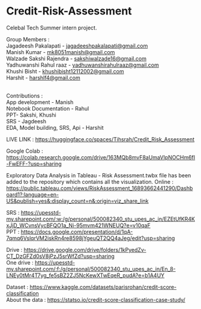 # Credit-Risk-Assessment
Celebal Tech Summer intern project.

Group Members : <br>
Jagadeesh Pakalapati - jagadeeshpakalapati@gmail.com <br>
Manish Kumar - mk8051manish@gmail.com <br>
Walzade Sakshi Rajendra - sakshiwalzade16@gmail.com <br>
Yadhuwanshi Rahul raaz - yadhuwanshirahulraaz@gmail.com <br>
Khushi Bisht - khushibisht12112002@gmail.com <br>
Harshit - harshlf4@gmail.com <br>
<br>

Contributions : <br>
App development - Manish <br>
Notebook Documentation - Rahul <br>
PPT- Sakshi, Khushi <br>
SRS - Jagdeesh <br>
EDA, Model building, SRS, Api  - Harshit
<br>

LIVE LINK : https://huggingface.co/spaces/Tihsrah/Credit_Risk_Assessment

Google Colab : https://colab.research.google.com/drive/163MQb8mvF8aUmaVIpNOCHm6fI-FwEFF-?usp=sharing

Exploratory Data Analysis in Tableau - 
Risk Assessment.twbx file has been added to the repository which contains all the visualization.
Online :
https://public.tableau.com/views/RiskAssessment_16893662441290/Dashboard1?:language=en-US&publish=yes&:display_count=n&:origin=viz_share_link
<br>

SRS : https://upesstd-my.sharepoint.com/:w:/g/personal/500082340_stu_upes_ac_in/EZEtUfKR4KxJjD_WCvnsVycBFQO1a_Ni-95mvm421WNEUQ?e=v10qaF
<br>
PPT : https://docs.google.com/presentation/d/1qA-7qmq6VslqrVM2iskRn4re8598jYgeuQT2QQ4aJeg/edit?usp=sharing
<br>


Drive : https://drive.google.com/drive/folders/1kPyedZv-CT_DzGFZd0sV8jPzJ5srWfZd?usp=sharing
<br>
One drive : https://upesstd-my.sharepoint.com/:f:/g/personal/500082340_stu_upes_ac_in/En_8-LNEy0tMr4T7yg_fe5sBZ2ZJ5NcKewXTwEqeR_pudA?e=b1A4UY
<br>

Dataset : https://www.kaggle.com/datasets/parisrohan/credit-score-classification <br>
About the data : https://statso.io/credit-score-classification-case-study/
